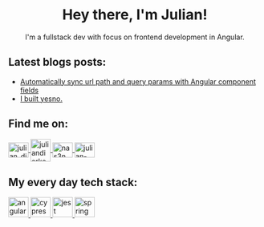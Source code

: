 <h1 align="center">Hey there, I'm Julian!</h1>
<p align="center">I'm a fullstack dev with focus on frontend development in Angular.</p>

## Latest blogs posts:
<!-- BLOG-POST-LIST:START -->
- [Automatically sync url path and query params with Angular component fields](https://dev.to/juliandierkes/automatically-sync-url-path-and-query-params-with-angular-component-fields-1eif)
- [I built yesno.](https://dev.to/juliandierkes/i-built-yesno-5k5)
<!-- BLOG-POST-LIST:END -->

<h2 align="left">Find me on:</h2>
<a href="https://twitter.com/julian_dierkes" target="blank">
  <img align="center" src="https://raw.githubusercontent.com/rahuldkjain/github-profile-readme-generator/master/src/images/icons/Social/twitter.svg" alt="julian_dierkes" height="30" width="40" />
</a>
<a href="https://dev.to/juliandierkes" target="blank">
  <img align="center" src="https://cdn.jsdelivr.net/npm/simple-icons@3.0.1/icons/dev-dot-to.svg" alt="juliandierkes" height="45" width="40"/>
</a>
<a href="https://stackoverflow.com/users/nas3nmann" target="blank">
  <img align="center" src="https://raw.githubusercontent.com/rahuldkjain/github-profile-readme-generator/master/src/images/icons/Social/stack-overflow.svg" alt="nas3nmann" height="30" width="40" />
</a>
<a href="https://linkedin.com/in/julian-dierkes" target="blank">
  <img align="center" src="https://raw.githubusercontent.com/rahuldkjain/github-profile-readme-generator/master/src/images/icons/Social/linked-in-alt.svg" alt="julian-dierkes" height="30" width="40"/>
</a>

<h2 align="left">My every day tech stack:</h2>
<a href="https://angular.io" target="_blank">
  <img src="https://angular.io/assets/images/logos/angular/angular.svg" alt="angular" width="40" height="40"/>
</a>
<a href="https://www.cypress.io" target="_blank">
  <img src="https://raw.githubusercontent.com/simple-icons/simple-icons/6e46ec1fc23b60c8fd0d2f2ff46db82e16dbd75f/icons/cypress.svg" alt="cypress" width="40" height="40"/>
</a>
<a href="https://jestjs.io" target="_blank">
  <img src="https://www.vectorlogo.zone/logos/jestjsio/jestjsio-icon.svg" alt="jest" width="40" height="40"/>
</a>
<a href="https://spring.io/" target="_blank">
  <img src="https://www.vectorlogo.zone/logos/springio/springio-icon.svg" alt="spring" width="40" height="40"/>
</a>
